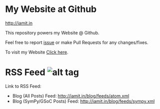# My Website at Github
http://iamit.in

This repository powers my Website @ Github.

Feel free to report [issue](https://github.com/aktech/aktech.github.io/issues/new) or make Pull Requests for any changes/fixes.

To visit my Website [Click here](http://iamit.in).

# RSS Feed  ![alt tag](https://github.com/aktech/aktech.github.io/blob/master/theme/rss.png)

Link to RSS Feed:

* Blog (All Posts) Feed: http://iamit.in/blog/feeds/atom.xml
* Blog (SymPy/GSoC Posts) Feed: http://iamit.in/blog/feeds/sympy.xml
